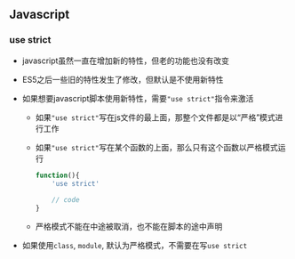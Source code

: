 ## Javascript

### use strict

- javascript虽然一直在增加新的特性，但老的功能也没有改变

- ES5之后一些旧的特性发生了修改，但默认是不使用新特性

- 如果想要javascript脚本使用新特性，需要`"use strict"`指令来激活

  - 如果`"use strict"`写在js文件的最上面，那整个文件都是以“严格”模式进行工作

  - 如果`"use strict"`写在某个函数的上面，那么只有这个函数以严格模式运行

    ```javascript
    function(){
        'use strict'
        
        // code
    }
    ```

  - 严格模式不能在中途被取消，也不能在脚本的途中声明

- 如果使用`class`, `module`, 默认为严格模式，不需要在写`use strict`